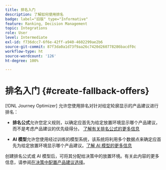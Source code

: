 ```yaml
---
title: 排名入门
description: 了解如何使用排名
badge: label="旧版" type="Informative"
feature: Ranking, Decision Management
topic: Integrations
role: User
level: Intermediate
exl-id: f736dcc7-6f6e-42ff-a940-4602299ae2b6
source-git-commit: 87f3da0a1d73f9aa26c7420d260778286bacdf0c
workflow-type: ht
source-wordcount: '126'
ht-degree: 100%

---
```


# 排名入门 {#create-fallback-offers}

[!DNL Journey Optimizer] 允许您使用排名对针对给定轮廓显示的产品建议进行排名：

* **排名公式**&#x200B;允许您定义规则，以确定应首先为给定放置环境显示哪个产品建议，而不是考虑产品建议的优先级得分。 [了解有关排名公式的更多信息](create-ranking-formulas.md)

* **AI 模型**&#x200B;允许您使用经过训练的模型系统，该系统将利用多个数据点来确定应首先为给定放置环境显示哪个产品建议。[了解 AI 模型的更多信息](ai-models.md)

创建排名公式或 AI 模型后，可将其分配给决策中的放置环境。有关此内容的更多信息，请参阅[在决策中配置产品建议选择](../offer-activities/configure-offer-selection.md)。
